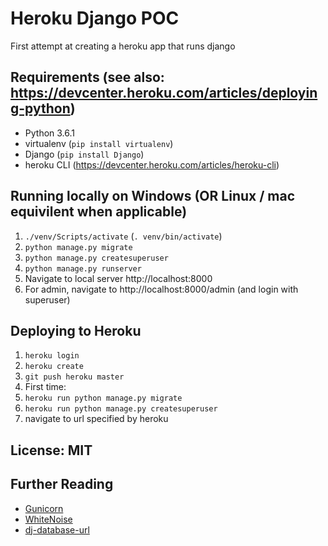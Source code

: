 # Heroku Django POC

First attempt at creating a heroku app that runs django

## Requirements (see also: https://devcenter.heroku.com/articles/deploying-python)

- Python 3.6.1
- virtualenv (`pip install virtualenv`)
- Django (`pip install Django`)
- heroku CLI (https://devcenter.heroku.com/articles/heroku-cli)

## Running locally on Windows (OR Linux / mac equivilent when applicable)

1. `./venv/Scripts/activate` (`. venv/bin/activate`)
2. `python manage.py migrate`
3. `python manage.py createsuperuser`
4. `python manage.py runserver`
5. Navigate to local server http://localhost:8000 
6. For admin, navigate to http://localhost:8000/admin (and login with superuser)

## Deploying to Heroku

1. `heroku login`
2. `heroku create`
3. `git push heroku master`
4. First time:
 1. `heroku run python manage.py migrate`
 2. `heroku run python manage.py createsuperuser`
5. navigate to url specified by heroku

## License: MIT

## Further Reading

- [Gunicorn](https://warehouse.python.org/project/gunicorn/)
- [WhiteNoise](https://warehouse.python.org/project/whitenoise/)
- [dj-database-url](https://warehouse.python.org/project/dj-database-url/)
